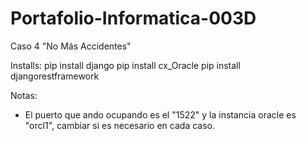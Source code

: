 # Portafolio-Informatica-003D
Caso 4 "No Más Accidentes"

Installs:
  pip install django
  pip install cx_Oracle
  pip install djangorestframework

Notas: 
- El puerto que ando ocupando es el "1522" y la instancia oracle es "orcl1", cambiar si es necesario en cada caso.
